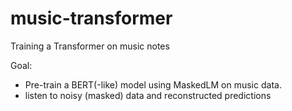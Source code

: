 # music-transformer

Training a Transformer on music notes

Goal:

-   Pre-train a BERT(-like) model using MaskedLM on music data.
-   listen to noisy (masked) data and reconstructed predictions
